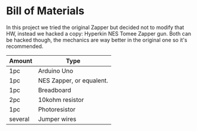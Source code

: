 # Bill of Materials

In this project we tried the original Zapper but decided not to modify that HW, instead we hacked a copy: Hyperkin NES Tomee Zapper gun. Both can be hacked though, the mechanics are way better in the original one so it's recommended.

Amount  | Type
--------| ----------------
1pc     | Arduino Uno
1pc     | NES Zapper, or equalent.
1pc     | Breadboard
2pc     | 10kohm resistor
1pc     | Photoresistor
several | Jumper wires

